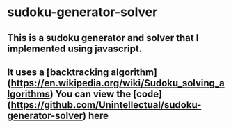 # sudoku-generator-solver

## This is a sudoku generator and solver that I implemented using javascript.
## It uses a [backtracking algorithm] (https://en.wikipedia.org/wiki/Sudoku_solving_algorithms) You can view the [code] (https://github.com/Unintellectual/sudoku-generator-solver) here
        
